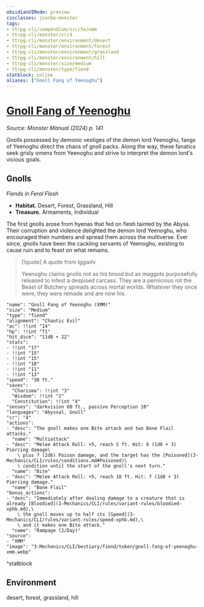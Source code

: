 ```yaml
---
obsidianUIMode: preview
cssclasses: json5e-monster
tags:
- ttrpg-cli/compendium/src/5e/xmm
- ttrpg-cli/monster/cr/4
- ttrpg-cli/monster/environment/desert
- ttrpg-cli/monster/environment/forest
- ttrpg-cli/monster/environment/grassland
- ttrpg-cli/monster/environment/hill
- ttrpg-cli/monster/size/medium
- ttrpg-cli/monster/type/fiend
statblock: inline
aliases: ["Gnoll Fang of Yeenoghu"]
---
```

# [Gnoll Fang of Yeenoghu](3-Mechanics\CLI\bestiary\fiend/gnoll-fang-of-yeenoghu-xmm.md)
*Source: Monster Manual (2024) p. 141*  

Gnolls possessed by demonic vestiges of the demon lord Yeenoghu, fangs of Yeenoghu direct the chaos of gnoll packs. Along the way, these fanatics seek grisly omens from Yeenoghu and strive to interpret the demon lord's vicious goals.

## Gnolls

*Fiends in Feral Flesh*

- **Habitat.** Desert, Forest, Grassland, Hill  
- **Treasure.** Armaments, Individual  

The first gnolls arose from hyenas that fed on flesh tainted by the Abyss. Their corruption and violence delighted the demon lord Yeenoghu, who encouraged their numbers and spread them across the multiverse. Ever since, gnolls have been the cackling servants of Yeenoghu, existing to cause ruin and to feast on what remains.

> [!quote] A quote from Iggwilv  
> 
> Yeenoghu claims gnolls not as his brood but as maggots purposefully released to infest a despised carcass. They are a pernicious rot the Beast of Butchery spreads across mortal worlds. Whatever they once were, they were remade and are now his.


```statblock
"name": "Gnoll Fang of Yeenoghu (XMM)"
"size": "Medium"
"type": "fiend"
"alignment": "Chaotic Evil"
"ac": !!int "14"
"hp": !!int "71"
"hit_dice": "11d8 + 22"
"stats":
- !!int "17"
- !!int "15"
- !!int "15"
- !!int "10"
- !!int "11"
- !!int "13"
"speed": "30 ft."
"saves":
  "Charisma": !!int "3"
  "Wisdom": !!int "2"
  "Constitution": !!int "4"
"senses": "darkvision 60 ft., passive Perception 10"
"languages": "Abyssal, Gnoll"
"cr": "4"
"actions":
- "desc": "The gnoll makes one Bite attack and two Bone Flail attacks."
  "name": "Multiattack"
- "desc": "Melee Attack Roll: +5, reach 5 ft. Hit: 6 (1d6 + 3) Piercing damage\
    \ plus 7 (2d6) Poison damage, and the target has the [Poisoned](3-Mechanics/CLI/rules/conditions.md#Poisoned)\
    \ condition until the start of the gnoll's next turn."
  "name": "Bite"
- "desc": "Melee Attack Roll: +5, reach 10 ft. Hit: 7 (1d8 + 3) Piercing damage."
  "name": "Bone Flail"
"bonus_actions":
- "desc": "Immediately after dealing damage to a creature that is already [Bloodied](3-Mechanics/CLI/rules/variant-rules/bloodied-xphb.md),\
    \ the gnoll moves up to half its [Speed](3-Mechanics/CLI/rules/variant-rules/speed-xphb.md),\
    \ and it makes one Bite attack."
  "name": "Rampage (2/Day)"
"source":
- "XMM"
"image": "3-Mechanics/CLI/bestiary/fiend/token/gnoll-fang-of-yeenoghu-xmm.webp"
```
^statblock

## Environment

desert, forest, grassland, hill